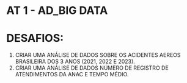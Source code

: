 # AT 1 - AD_BIG DATA

# DESAFIOS:

1. CRIAR UMA ANÁLISE DE DADOS SOBRE OS ACIDENTES AEREOS BRASILEIRA DOS 3 ANOS (2021, 2022 E 2023).
2. CRIAR UMA ANÁLISE DE DADOS NÚMERO DE REGISTRO DE ATENDIMENTOS DA ANAC E TEMPO MÉDIO. 
